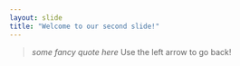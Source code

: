 ```yaml
---
layout: slide
title: "Welcome to our second slide!"
---
```

>*some fancy quote here* 
Use the left arrow to go back!
